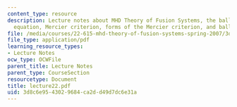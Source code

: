 ```yaml
---
content_type: resource
description: Lecture notes about MHD Theory of Fusion Systems, the ballooning mode
  equation, Mercier criterion, forms of the Mercier criterion, and ballooning modes.
file: /media/courses/22-615-mhd-theory-of-fusion-systems-spring-2007/3d8c6e9543029684ca2dd49d7dc6e31a_lecture22.pdf
file_type: application/pdf
learning_resource_types:
- Lecture Notes
ocw_type: OCWFile
parent_title: Lecture Notes
parent_type: CourseSection
resourcetype: Document
title: lecture22.pdf
uid: 3d8c6e95-4302-9684-ca2d-d49d7dc6e31a
---
```

